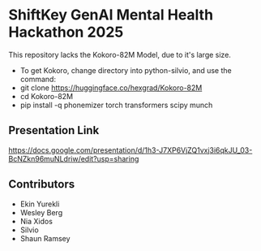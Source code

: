 # ShiftKey GenAI Mental Health Hackathon 2025

This repository lacks the Kokoro-82M Model, due to it's large size.

- To get Kokoro, change directory into python-silvio, and use the command:
- git clone https://huggingface.co/hexgrad/Kokoro-82M
- cd Kokoro-82M
- pip install -q phonemizer torch transformers scipy munch

## Presentation Link
https://docs.google.com/presentation/d/1h3-J7XP6VjZQ1vxj3i6qkJU_03-BcNZkn96muNLdriw/edit?usp=sharing

## Contributors
- Ekin Yurekli
- Wesley Berg
- Nia Xidos
- Silvio
- Shaun Ramsey
